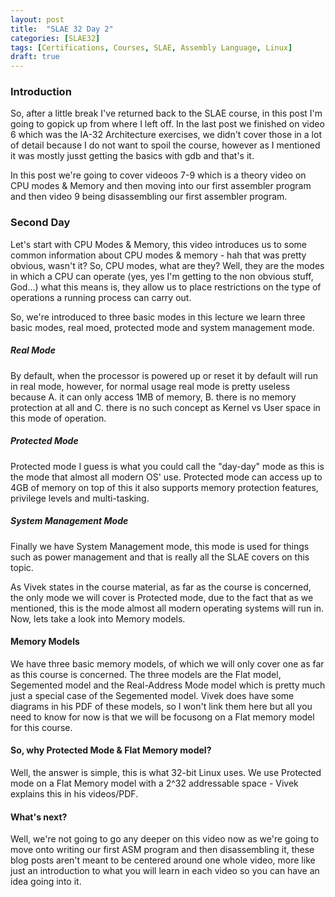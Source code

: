 ```yaml
---
layout: post
title:  "SLAE 32 Day 2"
categories: [SLAE32]
tags: [Certifications, Courses, SLAE, Assembly Language, Linux]
draft: true
---
```


### Introduction

So, after a little break I've returned back to the SLAE course, in this post I'm going to gopick up from where I left off. In the last post we finished on video 6 which was the IA-32 Architecture exercises, we didn't cover those in a lot of detail because I do not want to spoil the course, however as I mentioned it was mostly jusst getting the basics with gdb and that's it.

In this post we're going to cover videoos 7-9 which is a theory video on CPU modes & Memory and then moving into our first assembler program and then video 9 being disassembling our first assembler program.

### Second Day

Let's start with CPU Modes & Memory, this video introduces us to some common information about CPU modes & memory - hah that was pretty obvious, wasn't it? So, CPU modes, what are they? Well, they are the modes in which a CPU can operate (yes, yes I'm getting to the non obvious stuff, God...) what this means is, they allow us to place restrictions on the type of operations a running process can carry out.

So, we're introduced to three basic modes in this lecture we learn three basic modes, real moed, protected mode and system management mode. 

##### Real Mode

By default, when the processor is powered up or reset it by default will run in real mode, however, for normal usage real mode is pretty useless because A. it can only access 1MB of memory, B. there is no memory protection at all and C. there is no such concept as Kernel vs User space in this mode of operation.

##### Protected Mode

Protected mode I guess is what you could call the "day-day" mode as this is the mode that almost all modern OS' use. Protected mode can access up to 4GB of memory on top of this it also supports memory protection features, privilege levels and multi-tasking.

##### System Management Mode

Finally we have System Management mode, this mode is used for things such as power management and that is really all the SLAE covers on this topic.

As Vivek states in the course material, as far as the course is concerned, the only mode we will cover is Protected mode, due to the fact that as we mentioned, this is the mode almost all modern operating systems will run in. Now, lets take a look into Memory models.

#### Memory Models

We have three basic memory models, of which we will only cover one as far as this course is concerned. The three models are the Flat model, Segemented model and the Real-Address Mode model which is pretty much just a special case of the Segemented model. Vivek does have some diagrams in his PDF of these models, so I won't link them here but all you need to know for now is that we will be focusong on a Flat memory model for this course.

#### So, why Protected Mode & Flat Memory model?

Well, the answer is simple, this is what 32-bit Linux uses. We use Protected mode on a Flat Memory model with a 2^32 addressable space - Vivek explains this in his videos/PDF.

#### What's next?

Well, we're not going to go any deeper on this video now as we're going to move onto writing our first ASM program and then disassembling it, these blog posts aren't meant to be centered around one whole video, more like just an introduction to what you will learn in each video so you can have an idea going into it.